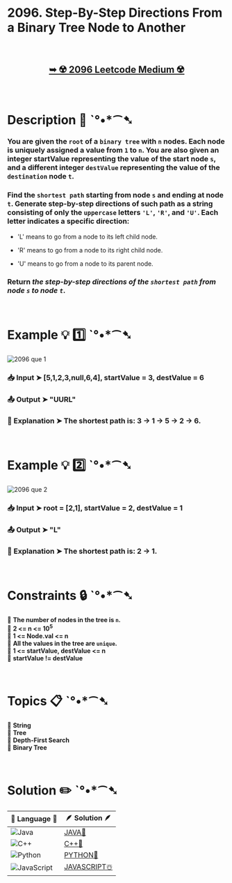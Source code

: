 # 2096. Step-By-Step Directions From a Binary Tree Node to Another

</br>

<h2 align="center"> 

<a href="https://leetcode.com/problems/step-by-step-directions-from-a-binary-tree-node-to-another/description/?envType=daily-question&envId=2024-07-16"><strong>➥ ☢️ 2096 Leetcode Medium ☢️ </strong></a>
</h2>

</br>

# Description 📜 ˋ°•*⁀➷

### You are given the `root` of a `binary tree` with `n` nodes. Each node is uniquely assigned a value from `1` to `n`. You are also given an integer startValue representing the value of the start node `s`, and a different integer `destValue` representing the value of the `destination` node `t`.

### Find the `shortest path` starting from node `s` and ending at node `t`. Generate step-by-step directions of such path as a string consisting of only the `uppercase` letters `'L'`, `'R'`, and `'U'`. Each letter indicates a specific direction:

- 'L' means to go from a node to its left child node.

- 'R' means to go from a node to its right child node.

- 'U' means to go from a node to its parent node.

### Return *the step-by-step directions of the `shortest path` from node `s` to node `t`*.

</br>

# Example 💡 1️⃣ ˋ°•*⁀➷

![2096 que 1](https://github.com/user-attachments/assets/5c563529-8e29-47e6-a660-36e764124008)

  ### 📥 Input  ➤ [5,1,2,3,null,6,4], startValue = 3, destValue = 6

  ### 📤 Output  ➤ "UURL"

  ### 🔦 Explanation  ➤  The shortest path is: 3 → 1 → 5 → 2 → 6.

</br>

# Example 💡 2️⃣ ˋ°•*⁀➷

![2096 que 2](https://github.com/user-attachments/assets/3a6ad76c-289c-4cd6-b7a7-42b73488ae0f)

  ### 📥 Input ➤ root = [2,1], startValue = 2, destValue = 1

  ### 📤 Output  ➤ "L"

  ### 🔦 Explanation ➤ The shortest path is: 2 → 1.

</br>

# Constraints 🔒 ˋ°•*⁀➷

🔹 **The number of nodes in the tree is `n`.** </br>
🔹 **2 <= n <= 10<sup>5</sup>** </br>
🔹 **1 <= Node.val <= n** </br>
🔹 **All the values in the tree are `unique`.** </br>
🔹 **1 <= startValue, destValue <= n** </br>
🔹 **startValue != destValue** </br>

</br>

# Topics 📋 ˋ°•*⁀➷

🔸 **String**  </br>
🔸 **Tree**  </br>
🔸 **Depth-First Search**  </br>
🔸 **Binary Tree**  </br>

</br>

# Solution ✏️ ˋ°•*⁀➷

| 📒 Language 📒  | 🪶 Solution 🪶 |
| ------------- | ------------- |
|  ![Java](https://img.shields.io/badge/java-%23ED8B00.svg?style=for-the-badge&logo=openjdk&logoColor=white)  | [JAVA🍁](https://github.com/Prakhar-002/LEETCODE/blob/main/%F0%9F%93%9C%20Daily%20Challange%20%F0%9F%92%A1/07%20July%20%20%F0%9F%8F%96%EF%B8%8F%202024/16%20-%2007%20-%202024%20---%202096.%20Step-By-Step%20Directions%20From%20a%20Binary%20Tree%20Node%20to%20Another%20%E2%98%83%EF%B8%8F%20%F0%9F%8D%81%20%F0%9F%8D%B0%20%F0%9F%8E%B2/%F0%9F%8D%81JAVA-2096.-Step-ByStepDirectionsFromAB-TreeNodeToAnother.java) |
|  ![C++](https://img.shields.io/badge/c++-%2300599C.svg?style=for-the-badge&logo=c%2B%2B&logoColor=white)  | [C++🎲](https://github.com/Prakhar-002/LEETCODE/blob/main/%F0%9F%93%9C%20Daily%20Challange%20%F0%9F%92%A1/07%20July%20%20%F0%9F%8F%96%EF%B8%8F%202024/16%20-%2007%20-%202024%20---%202096.%20Step-By-Step%20Directions%20From%20a%20Binary%20Tree%20Node%20to%20Another%20%E2%98%83%EF%B8%8F%20%F0%9F%8D%81%20%F0%9F%8D%B0%20%F0%9F%8E%B2/%F0%9F%8E%B2CPP-2096.-Step-ByStepDirectionsFromAB-TreeNodeToAnother.cpp)  |
|  ![Python](https://img.shields.io/badge/python-3670A0?style=for-the-badge&logo=python&logoColor=ffdd54)    | [PYTHON🍰](https://github.com/Prakhar-002/LEETCODE/blob/main/%F0%9F%93%9C%20Daily%20Challange%20%F0%9F%92%A1/07%20July%20%20%F0%9F%8F%96%EF%B8%8F%202024/16%20-%2007%20-%202024%20---%202096.%20Step-By-Step%20Directions%20From%20a%20Binary%20Tree%20Node%20to%20Another%20%E2%98%83%EF%B8%8F%20%F0%9F%8D%81%20%F0%9F%8D%B0%20%F0%9F%8E%B2/%F0%9F%8D%B0PYTHON-2096.-Step-ByStepDirectionsFromAB-TreeNodeToAnother.py) |
| ![JavaScript](https://img.shields.io/badge/javascript-%23323330.svg?style=for-the-badge&logo=javascript&logoColor=%23F7DF1E)   | [JAVASCRIPT☃️](https://github.com/Prakhar-002/LEETCODE/blob/main/%F0%9F%93%9C%20Daily%20Challange%20%F0%9F%92%A1/07%20July%20%20%F0%9F%8F%96%EF%B8%8F%202024/16%20-%2007%20-%202024%20---%202096.%20Step-By-Step%20Directions%20From%20a%20Binary%20Tree%20Node%20to%20Another%20%E2%98%83%EF%B8%8F%20%F0%9F%8D%81%20%F0%9F%8D%B0%20%F0%9F%8E%B2/%E2%98%83%EF%B8%8FJAVASCRIPT-2096.-Step-ByStepDirectionsFromAB-TreeNodeToAnother.js) |

